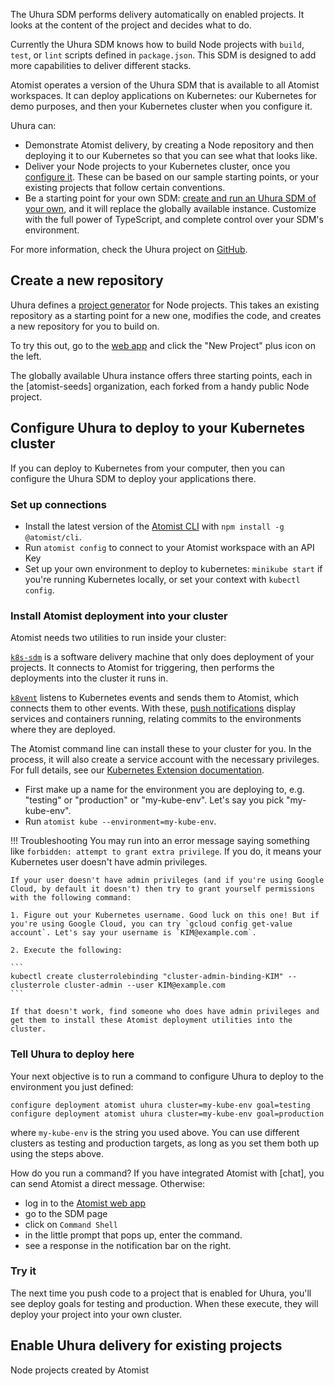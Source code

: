The Uhura SDM performs delivery automatically on enabled projects. It looks at the content
of the project and decides what to do.

Currently the Uhura SDM knows how to build Node projects with `build`, `test`, or `lint` scripts
defined in `package.json`. This SDM is designed to add more capabilities to deliver different stacks.

Atomist operates a version of the Uhura SDM that is available to all Atomist workspaces. It can deploy
applications on Kubernetes: our Kubernetes for demo purposes, and then your Kubernetes cluster when you configure it.

Uhura can:

* Demonstrate Atomist delivery, by creating a Node repository and then deploying it to our Kubernetes so that you can see what that looks like.
* Deliver your Node projects to your Kubernetes cluster, once you [configure it][configure-k8s]. These can be based on our sample starting points, or your existing projects that follow certain conventions.
* Be a starting point for your own SDM: [create and run an Uhura SDM of your own](../quick-start.md), and it will replace the globally available instance. Customize with the full power of TypeScript, and complete control over your SDM's environment.

For more information, check the Uhura project on [GitHub][].

## Create a new repository

Uhura defines a [project generator]() for Node projects. This takes an existing repository as a starting point
for a new one, modifies the code, and creates a new repository for you to build on.

To try this out, go to the [web app](https://app.atomist.com) and click the "New Project" plus icon on the left.

The globally available Uhura instance offers three starting points, each in the [atomist-seeds] organization, each forked from a handy
public Node project.

## Configure Uhura to deploy to your Kubernetes cluster
[configure-k8s]: #configure-uhura-to-deploy-to-your-kubernetes-cluster

If you can deploy to Kubernetes from your computer, then you can configure the Uhura SDM to deploy your
applications there.

### Set up connections

* Install the latest version of the [Atomist CLI](../developer/cli.md) with `npm install -g @atomist/cli`.
* Run `atomist config` to connect to your Atomist workspace with an API Key
* Set up your own environment to deploy to kubernetes: `minikube start` if you're running Kubernetes locally, or set your context with `kubectl config`.

### Install Atomist deployment into your cluster

Atomist needs two utilities to run inside your cluster:

[`k8s-sdm`](https://github.com/atomist/k8s-sdm) is a software delivery machine that only does deployment
of your projects. It connects to Atomist for triggering, then performs the deployments into the cluster it runs in.

[`k8vent`](https://github.com/atomist/k8vent) listens to Kubernetes events and sends them to Atomist, which connects them to other events. With these, [push notifications](lifecycle.md) display services and containers running, relating commits to the environments where they are deployed.

The Atomist command line can install these to your cluster for you. In the process, it will also create a service account with the necessary privileges. For full details, see our [Kubernetes Extension documentation](../pack/kubernetes.md).

* First make up a name for the environment you are deploying to, e.g. "testing" or "production" or "my-kube-env". Let's say you pick "my-kube-env".
* Run `atomist kube --environment=my-kube-env`.

!!! Troubleshooting
    You may run into an error message saying something like `forbidden: attempt to grant extra privilege`. If you do, it means your Kubernetes user doesn't have admin privileges.

    If your user doesn't have admin privileges (and if you're using Google Cloud, by default it doesn't) then try to grant yourself permissions with the following command:

    1. Figure out your Kubernetes username. Good luck on this one! But if you're using Google Cloud, you can try `gcloud config get-value account`. Let's say your username is `KIM@example.com`.

    2. Execute the following:

    ```
    kubectl create clusterrolebinding "cluster-admin-binding-KIM" --clusterrole cluster-admin --user KIM@example.com
    ```

    If that doesn't work, find someone who does have admin privileges and get them to install these Atomist deployment utilities into the cluster.

### Tell Uhura to deploy here

Your next objective is to run a command to configure Uhura to deploy to the environment you just defined:

`configure deployment atomist uhura cluster=my-kube-env goal=testing`
`configure deployment atomist uhura cluster=my-kube-env goal=production`

where `my-kube-env` is the string you used above. You can use different clusters as testing and production targets, as long as you set them both up using the steps above.

How do you run a command? If you have integrated Atomist with [chat], you can send Atomist a direct message. Otherwise:

* log in to the [Atomist web app](https://app.atomist.com)
* go to the SDM page
* click on `Command Shell`
* in the little prompt that pops up, enter the command.
* see a response in the notification bar on the right.

### Try it

The next time you push code to a project that is enabled for Uhura, you'll see deploy goals for testing and production.
When these execute, they will deploy your project into your own cluster.

## Enable Uhura delivery for existing projects

Node projects created by Atomist

[github]: https://github.com/atomist/uhura